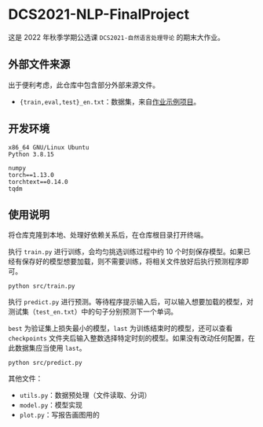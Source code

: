 # DCS2021-NLP-FinalProject

这是 2022 年秋季学期公选课 `DCS2021-自然语言处理导论` 的期末大作业。

## 外部文件来源

出于便利考虑，此仓库中包含部分外部来源文件。

- `{train,eval,test}_en.txt`：数据集，来自[作业示例项目](https://github.com/djz233/DCS2021)。

## 开发环境

```
x86_64 GNU/Linux Ubuntu
Python 3.8.15

numpy
torch==1.13.0
torchtext==0.14.0
tqdm
```

## 使用说明

将仓库克隆到本地、处理好依赖关系后，在仓库根目录打开终端。

执行 `train.py` 进行训练，会均匀挑选训练过程中约 10 个时刻保存模型。如果已经有保存好的模型想要加载，则不需要训练，将相关文件放好后执行预测程序即可。

```
python src/train.py
```

执行 `predict.py` 进行预测。等待程序提示输入后，可以输入想要加载的模型，对测试集（`test_en.txt`）中的句子分别预测下一个单词。

`best` 为验证集上损失最小的模型，`last` 为训练结束时的模型，还可以查看 `checkpoints` 文件夹后输入整数选择特定时刻的模型。如果没有改动任何配置，在此数据集应当使用 `last`。

```
python src/predict.py
```

其他文件：

- `utils.py`：数据预处理（文件读取、分词）
- `model.py`：模型实现
- `plot.py`：写报告画图用的
